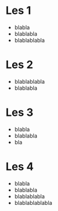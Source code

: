 # Les 1

- blabla
- blablabla
- blablablabla

# Les 2

- blablablabla
- blablabla

# Les 3

- blabla
- blablabla
- bla

# Les 4

- blabla
- blablabla
- blablablabla
- blablablablabla
